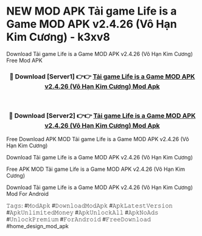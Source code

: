 # NEW MOD APK Tải game Life is a Game MOD APK v2.4.26 (Vô Hạn Kim Cương) - k3xv8
Download Tải game Life is a Game MOD APK v2.4.26 (Vô Hạn Kim Cương) Free Mod APK

<div align="center">
<h3>🔴 Download [Server1] 👉👉 <a href="https://apk-comot.site?title=Tải_game_Life_is_a_Game_MOD_APK_v2.4.26_(Vô_Hạn_Kim_Cương)">Tải game Life is a Game MOD APK v2.4.26 (Vô Hạn Kim Cương) Mod Apk</a></h3><br>

<h3>🔴 Download [Server2] 👉👉 <a href="https://apk-comot.site?title=Tải_game_Life_is_a_Game_MOD_APK_v2.4.26_(Vô_Hạn_Kim_Cương)">Tải game Life is a Game MOD APK v2.4.26 (Vô Hạn Kim Cương) Mod Apk</a></h3>
</div>


Free Download APK MOD Tải game Life is a Game MOD APK v2.4.26 (Vô Hạn Kim Cương)

Download Tải game Life is a Game MOD APK v2.4.26 (Vô Hạn Kim Cương) 

Free APK MOD Tải game Life is a Game MOD APK v2.4.26 (Vô Hạn Kim Cương) 

Download Tải game Life is a Game MOD APK v2.4.26 (Vô Hạn Kim Cương) Mod For Android

𝚃𝚊𝚐𝚜: #𝙼𝚘𝚍𝙰𝚙𝚔 #𝙳𝚘𝚠𝚗𝚕𝚘𝚊𝚍𝙼𝚘𝚍𝙰𝚙𝚔 #𝙰𝚙𝚔𝙻𝚊𝚝𝚎𝚜𝚝𝚅𝚎𝚛𝚜𝚒𝚘𝚗 #𝙰𝚙𝚔𝚄𝚗𝚕𝚒𝚖𝚒𝚝𝚎𝚍𝙼𝚘𝚗𝚎𝚢 #𝙰𝚙𝚔𝚄𝚗𝚕𝚘𝚌𝚔𝙰𝚕𝚕 #𝙰𝚙𝚔𝙽𝚘𝙰𝚍𝚜 #𝚄𝚗𝚕𝚘𝚌𝚔𝙿𝚛𝚎𝚖𝚒𝚞𝚖 #𝙵𝚘𝚛𝙰𝚗𝚍𝚛𝚘𝚒𝚍 #𝙵𝚛𝚎𝚎𝙳𝚘𝚠𝚗𝚕𝚘𝚊𝚍 #home_design_mod_apk
